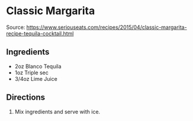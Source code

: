 # Classic Margarita
Source: https://www.seriouseats.com/recipes/2015/04/classic-margarita-recipe-tequila-cocktail.html

## Ingredients
* 2oz Blanco Tequila
*  1oz Triple sec
*  3/4oz Lime Juice

## Directions
1. Mix ingredients and serve with ice.
